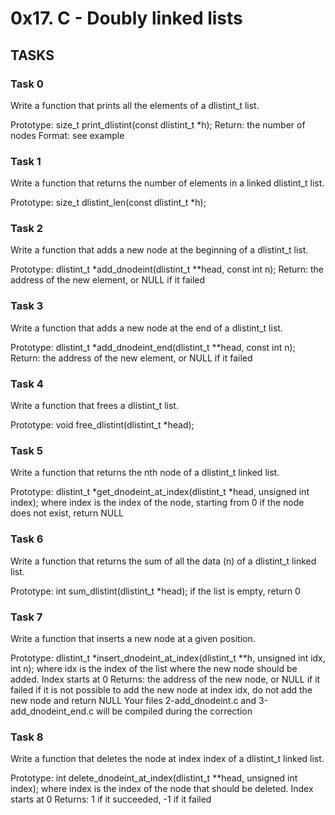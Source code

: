 # 0x17. C - Doubly linked lists

## TASKS

### Task 0

Write a function that prints all the elements of a dlistint_t list.

Prototype: size_t print_dlistint(const dlistint_t \*h);
Return: the number of nodes
Format: see example

### Task 1

Write a function that returns the number of elements in a linked dlistint_t list.

Prototype: size_t dlistint_len(const dlistint_t \*h);

### Task 2

Write a function that adds a new node at the beginning of a dlistint_t list.

Prototype: dlistint_t \*add_dnodeint(dlistint_t \*\*head, const int n);
Return: the address of the new element, or NULL if it failed

### Task 3

Write a function that adds a new node at the end of a dlistint_t list.

Prototype: dlistint_t \*add_dnodeint_end(dlistint_t \*\*head, const int n);
Return: the address of the new element, or NULL if it failed

### Task 4

Write a function that frees a dlistint_t list.

Prototype: void free_dlistint(dlistint_t \*head);

### Task 5

Write a function that returns the nth node of a dlistint_t linked list.

Prototype: dlistint_t *get_dnodeint_at_index(dlistint_t *head, unsigned int index);
where index is the index of the node, starting from 0
if the node does not exist, return NULL

### Task 6

Write a function that returns the sum of all the data (n) of a dlistint_t linked list.

Prototype: int sum_dlistint(dlistint_t \*head);
if the list is empty, return 0

### Task 7

Write a function that inserts a new node at a given position.

Prototype: dlistint_t \*insert_dnodeint_at_index(dlistint_t \*\*h, unsigned int idx, int n);
where idx is the index of the list where the new node should be added. Index starts at 0
Returns: the address of the new node, or NULL if it failed
if it is not possible to add the new node at index idx, do not add the new node and return NULL
Your files 2-add_dnodeint.c and 3-add_dnodeint_end.c will be compiled during the correction

### Task 8

Write a function that deletes the node at index index of a dlistint_t linked list.

Prototype: int delete_dnodeint_at_index(dlistint_t \*\*head, unsigned int index);
where index is the index of the node that should be deleted. Index starts at 0
Returns: 1 if it succeeded, -1 if it failed
